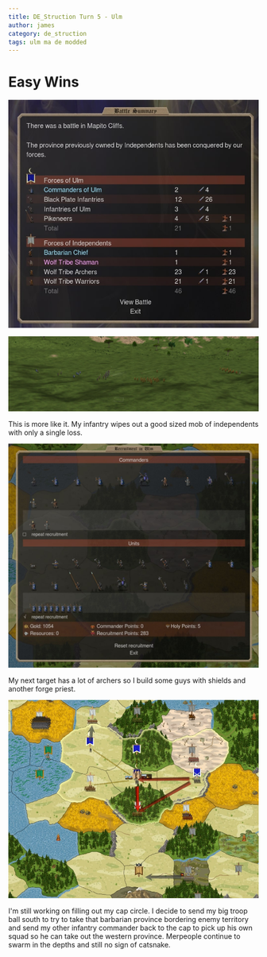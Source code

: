 ```yaml
---
title: DE_Struction Turn 5 - Ulm
author: james
category: de_struction
tags: ulm ma de modded
---
```


# Easy Wins

![Battle in the Mapito Cliffs](/assets/images/ulm_05001.jpg)

![Indy chaff](/assets/images/ulm_05002.jpg)

This is more like it. My infantry wipes out a good sized mob of independents with only a single loss.

![Recruitment](/assets/images/ulm_05003.jpg)

My next target has a lot of archers so I build some guys with shields and another forge priest.

![Overview](/assets/images/ulm_05004.jpg)

I'm still working on filling out my cap circle. I decide to send my big troop ball south to try to take that barbarian province bordering enemy territory and send my other infantry commander back to the cap to pick up his own squad so he can take out the western province. Merpeople continue to swarm in the depths and still no sign of catsnake.
